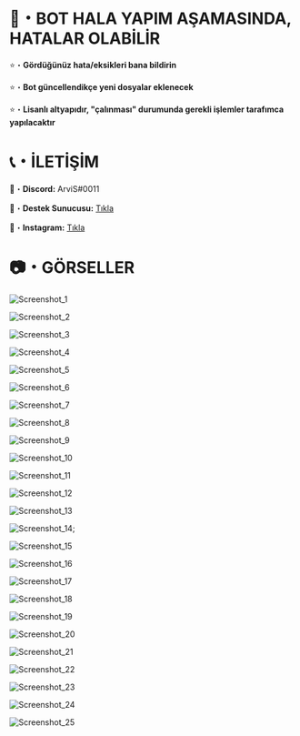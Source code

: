 # 🤖・BOT HALA YAPIM AŞAMASINDA, HATALAR OLABİLİR
⭐・**Gördüğünüz hata/eksikleri bana bildirin**

⭐・**Bot güncellendikçe yeni dosyalar eklenecek**

⭐・**Lisanlı altyapıdır, "çalınması" durumunda gerekli işlemler tarafımca yapılacaktır**
# 

# 📞・İLETİŞİM
💙・**Discord:** ArviS#0011

🔗・**Destek Sunucusu:** [Tıkla](https://discord.gg/3AfAFE5qYg)

💜・**Instagram:** [Tıkla](https://www.instagram.com/arvis_here/)
#

# 📷・GÖRSELLER
![Screenshot_1](https://user-images.githubusercontent.com/69751083/211163641-59087b4b-0e40-4b57-a642-b6556b0f245f.png)

![Screenshot_2](https://user-images.githubusercontent.com/69751083/211163644-3ad0e008-0562-4ec6-85b6-297fba188661.png)

![Screenshot_3](https://user-images.githubusercontent.com/69751083/211163645-96015c4d-77ef-4123-b50c-1be2afc7a86d.png)

![Screenshot_4](https://user-images.githubusercontent.com/69751083/211163649-73bc096f-e0ef-4be1-9978-4a140e91cb63.png)

![Screenshot_5](https://user-images.githubusercontent.com/69751083/211163650-bd5de0fb-a8cb-4a94-bd26-78ed23dc2e14.png)

![Screenshot_6](https://user-images.githubusercontent.com/69751083/211163654-1ac332e7-b46b-4ce9-b059-a061f1b14616.png)

![Screenshot_7](https://user-images.githubusercontent.com/69751083/211163656-e2834a49-267b-4cd7-89b5-9281d7332880.png)

![Screenshot_8](https://user-images.githubusercontent.com/69751083/211163660-ad28e3be-a4ca-43dd-8033-742c98127b4f.png)

![Screenshot_9](https://user-images.githubusercontent.com/69751083/211163664-7af7daa2-64be-49e7-a5d5-baec5b44f1b8.png)

![Screenshot_10](https://user-images.githubusercontent.com/69751083/211163668-7a59ad66-7de5-4039-8c8f-cae0b926f521.png)

![Screenshot_11](https://user-images.githubusercontent.com/69751083/211163669-fa020602-6fe1-4340-848e-e1593d87b29f.png)

![Screenshot_12](https://user-images.githubusercontent.com/69751083/211163675-b0242f23-cfc6-4fe7-a7e9-10557c585579.png)

![Screenshot_13](https://user-images.githubusercontent.com/69751083/211163679-57fe7e31-caf4-41eb-b68b-7c47d372c500.png)

![Screenshot_14](https://user-images.githubusercontent.com/69751083/211163685-6ad26daa-0c2d-41ec-8c23-11c1df041aba.png);

![Screenshot_15](https://user-images.githubusercontent.com/69751083/211163687-dff46c40-8b4c-4d4e-aa3e-1294d9a938ea.png)

![Screenshot_16](https://user-images.githubusercontent.com/69751083/211163690-6396d3e1-5190-47b9-81c9-97a40ff0b34d.png)

![Screenshot_17](https://user-images.githubusercontent.com/69751083/211163691-2f5dad5a-cb16-4390-ae24-45e76b270983.png)

![Screenshot_18](https://user-images.githubusercontent.com/69751083/211163695-f4a0e833-e3f6-4528-b49f-41defc9095c1.png)

![Screenshot_19](https://user-images.githubusercontent.com/69751083/211163699-f5e73490-8512-4710-9f04-50230b24f43c.png)

![Screenshot_20](https://user-images.githubusercontent.com/69751083/211163701-0b3b3193-9c12-4f40-a517-fe18b5df8a27.png)

![Screenshot_21](https://user-images.githubusercontent.com/69751083/211163705-428e1909-d6ba-4a58-9710-81c88d3a3163.png)

![Screenshot_22](https://user-images.githubusercontent.com/69751083/211163710-d5a326ac-0896-49a5-ae61-1e45a2a835d7.png)

![Screenshot_23](https://user-images.githubusercontent.com/69751083/211163711-b11d5fe7-5855-4ca9-991b-70b89aa347a8.png)

![Screenshot_24](https://user-images.githubusercontent.com/69751083/211163716-aba3fb18-0fbe-4d90-8554-db9922d6a7b9.png)

![Screenshot_25](https://user-images.githubusercontent.com/69751083/211163717-8205edf3-a5e5-4295-b584-462b80bfa8f1.png)
